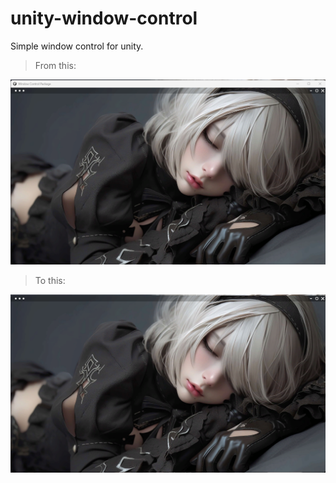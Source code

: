 # unity-window-control
Simple window control for unity.

> From this:

![image description](Images/img_01.png)
> To this:

![image description](Images/img_02.png)


